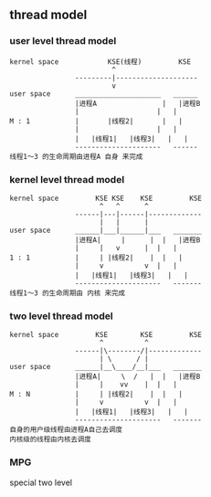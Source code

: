 ##  thread model
###   user level thread model
```shell
kernel space			KSE(线程)			KSE
						 ^
				---------|--------------------
						 v
user space		_____________________	______
				|进程A				|	|进程B
				|					|	|
M : 1			|		|线程2|		|	|
				|					|	|
				|	|线程1|	|线程3|	|	|
				---------------------	------
线程1～3 的生命周期由进程A 自身 来完成
```


###   kernel level thread model
```shell
kernel space		 KSE KSE    KSE			KSE
					  ^	  ^		 ^
				------|---|------|-------------
					  |	  |		 |
user space		______|___|______|___	_______
				|进程A|	  |		 |	|	|进程B
				|	  |	  v		 |	|	|
1 : 1			|	  |	|线程2|	 |	|	|
				|	  v			 v	|	|
				|	|线程1|	|线程3|	|	|
				---------------------	-------
线程1～3 的生命周期由 内核 来完成
```


###   two level thread model
```shell
kernel space		 KSE 	    KSE			KSE
					  ^	  		 ^
				------|\--------/|-------------
					  |	\ 	   / |
user space		______|__\____/__|___	_______
				|进程A|	  \	 /	 |	|	|进程B
				|	  |	   vv	 |	|	|
M : N			|	  |	|线程2|	 |	|	|
				|	  v			 v	|	|
				|	|线程1|	|线程3|	|	|
				---------------------	-------
自身的用户级线程由进程A自己去调度
内核级的线程由内核去调度
```


###   MPG
special two level
